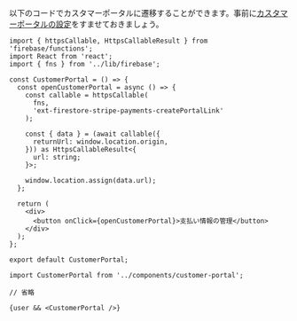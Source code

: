 以下のコードでカスタマーポータルに遷移することができます。事前に[カスタマーポータルの設定](?id=stripe-customer-portal-customize)をすませておきましょう。

```tsx:components/customer-portal.tsx
import { httpsCallable, HttpsCallableResult } from 'firebase/functions';
import React from 'react';
import { fns } from '../lib/firebase';

const CustomerPortal = () => {
  const openCustomerPortal = async () => {
    const callable = httpsCallable(
      fns,
      'ext-firestore-stripe-payments-createPortalLink'
    );

    const { data } = (await callable({
      returnUrl: window.location.origin,
    })) as HttpsCallableResult<{
      url: string;
    }>;

    window.location.assign(data.url);
  };

  return (
    <div>
      <button onClick={openCustomerPortal}>支払い情報の管理</button>
    </div>
  );
};

export default CustomerPortal;
```

```tsx:pages/index.tsx
import CustomerPortal from '../components/customer-portal';

// 省略

{user && <CustomerPortal />}
```